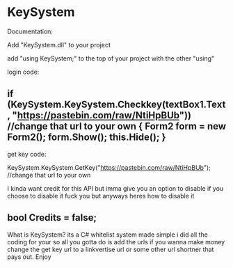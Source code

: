 # KeySystem

Documentation:

Add "KeySystem.dll" to your project

add "using KeySystem;" to the top of your project with the other "using"


login code:

if (KeySystem.KeySystem.Checkkey(textBox1.Text, "https://pastebin.com/raw/NtiHpBUb")) //change that url to your own
            {
                Form2 form = new Form2();
                form.Show();
                this.Hide();
            }
-------------------------------------------------------------------------------------------

get key code:

KeySystem.KeySystem.GetKey("https://pastebin.com/raw/NtiHpBUb"); //change that url to your own

I kinda want credit for this API but imma give you an option to disable if you choose to disable it fuck you but anyways heres 
how to disable it 

bool Credits = false;
---------------------------------------------------------------------------------------------

What is KeySystem? its a C# whitelist system made simple i did all the coding for your so all you gotta do is add the urls if you wanna make money change the get key url to a linkvertise url or some other url shortner that pays out. Enjoy
